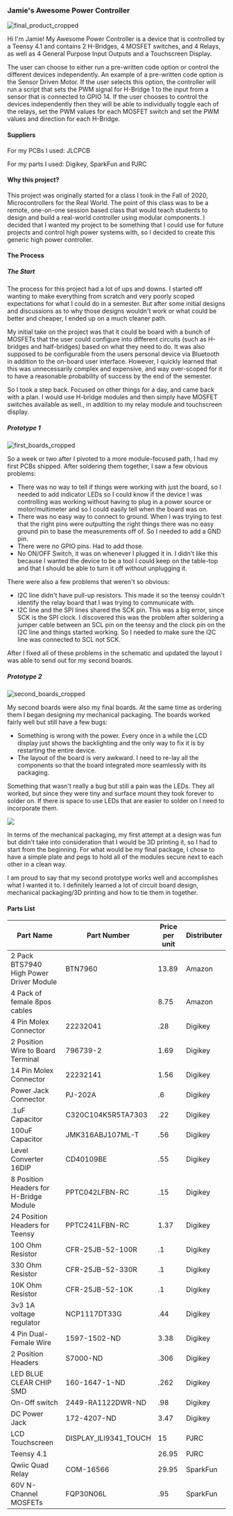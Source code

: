 ### Jamie's Awesome Power Controller

![final_product_cropped](https://github.com/jgsantiagojr/Awesome-Controller/blob/main/images/final_product_cropped.jpg)



Hi I'm Jamie! My Awesome Power Controller is a device that is controlled by a Teensy 4.1 and contains 2 H-Bridges, 4 MOSFET switches, and 4 Relays, as well as 4 General Purpose Input Outputs and a Touchscreen Display.  

The user can choose to either run a pre-written code option or control the different devices independently. An example of a pre-written code option is the Sensor Driven Motor. If the user selects this option, the controller will run a script that sets the PWM signal for H-Bridge 1 to the input from a sensor that is connected to GPIO 14. If the user chooses to control the devices independently then they will be able to individually toggle each of the relays, set the PWM values for each MOSFET switch and set the PWM values and direction for each H-Bridge. 



#### Suppliers

For my PCBs I used: JLCPCB

For my parts I used: Digikey, SparkFun and PJRC



#### Why this project?

This project was originally started for a class I took in the Fall of 2020, Microcontrollers for the Real World.  The point of this class was to be a remote, one-on-one session based class that would teach students to design and build a real-world controller using modular components. I decided that I wanted my project to be something that I could use for future projects and control high power systems with, so I decided to create this generic high power controller. 



#### The Process

##### The Start

The process for this project had a lot of ups and downs. I started off wanting to make everything from scratch and very poorly scoped expectations for what I could do in a semester. But after some initial designs and discussions as to why those designs wouldn't work or what could be better and cheaper, I ended up on a much cleaner path. 

My initial take on the project was that it could be board with a bunch of MOSFETs that the user could configure into different circuits (such as H-bridges and half-bridges) based on what they need to do. It was also supposed to be configurable from the users personal device via Bluetooth in addition to the on-board user interface. However, I quickly learned that this was unnecessarily complex and expensive, and way over-scoped for it to have a reasonable probability of success by the end of the semester. 

So I took a step back. Focused on other things for a day, and came back with a plan. I would use H-bridge modules and then simply have MOSFET switches available as well., in addition to my relay module and touchscreen display. 



##### Prototype 1

![first_boards_cropped](https://github.com/jgsantiagojr/Awesome-Controller/blob/main/images/first_boards_cropped.jpg)

So a week or two after I pivoted to a more module-focused path, I had my first PCBs shipped. After soldering them together, I saw a few obvious problems:

- There was no way to tell if things were working with just the board, so I needed to add indicator LEDs so I could know if the device I was controlling was working without having to plug in a power source or motor/multimeter and so I could easily tell when the board was on. 
- There was no easy way to connect to ground. When I was trying to test that the right pins were outputting the right things there was no easy ground pin to base the measurements off of. So I needed to add a GND pin. 
- There were no GPIO pins. Had to add those. 
- No ON/OFF Switch, it was on whenever I plugged it in. I didn't like this because I wanted the device to be a tool I could keep on the table-top and that I should be able to turn it off without unplugging it. 

There were also a few problems that weren't so obvious:

- I2C line didn't have pull-up resistors. This made it so the teensy couldn't identify the relay board that I was trying to communicate with. 
- I2C line and the SPI lines shared the SCK pin. This was a big error, since SCK is the SPI clock. I discovered this was the problem after soldering a jumper cable between an SCL pin on the teensy and the clock pin on the I2C line and things started working. So I needed to make sure the I2C line was connected to SCL not SCK.

After I fixed all of these problems in the schematic and updated the layout I was able to send out for my second boards. 



##### Prototype 2

![second_boards_cropped](https://github.com/jgsantiagojr/Awesome-Controller/blob/main/images/second_boards_cropped.jpg)

My second boards were also my final boards. At the same time as ordering them I began designing my mechanical packaging.  The boards worked fairly well but still have a few bugs:

- Something is wrong with the power. Every once in a while the LCD display just shows the backlighting and the only way to fix it is by restarting the entire device. 
- The layout of the board is very awkward. I need to re-lay all the components so that the board integrated more seamlessly with its packaging. 

Something that wasn't really a bug but still a pain was the LEDs. They all worked, but since they were tiny and surface mount they took forever to solder on. If there is space to use LEDs that are easier to solder on I need to incorporate them. 

![](https://github.com/jgsantiagojr/Awesome-Controller/blob/main/images/mech_package.jpg)

In terms of the mechanical packaging, my first attempt at a design was fun but didn't take into consideration that I would be 3D printing it, so I had to start from the beginning. For what would be my final package, I chose to have a simple plate and pegs to hold all of the modules secure next to each other in a clean way. 

I am proud to say that my second prototype works well and accomplishes what I wanted it to. I definitely learned a lot of circuit board design, mechanical packaging/3D printing and how to tie them in together.  



#### Parts List

| Part Name                               | Part Number           | Price per unit | Distributer |
| --------------------------------------- | --------------------- | -------------- | ----------- |
| 2 Pack BTS7940 High Power Driver Module | BTN7960               | 13.89          | Amazon      |
| 4 Pack of female 8pos cables            |                       | 8.75           | Amazon      |
| 4 Pin Molex Connector                   | 22232041              | .28            | Digikey     |
| 2 Position Wire to Board Terminal       | 796739-2              | 1.69           | Digikey     |
| 14 Pin Molex Connector                  | 22232141              | 1.56           | Digikey     |
| Power Jack Connector                    | PJ-202A               | .6             | Digikey     |
| .1uF Capacitor                          | C320C104K5R5TA7303    | .22            | Digikey     |
| 100uF Capacitor                         | JMK316ABJ107ML-T      | .56            | Digikey     |
| Level Converter 16DIP                   | CD40109BE             | .55            | Digikey     |
| 8 Position Headers for H-Bridge Module  | PPTC042LFBN-RC        | .15            | Digikey     |
| 24 Position Headers for Teensy          | PPTC241LFBN-RC        | 1.37           | Digikey     |
| 100 Ohm Resistor                        | CFR-25JB-52-100R      | .1             | Digikey     |
| 330 Ohm Resistor                        | CFR-25JB-52-330R      | .1             | Digikey     |
| 10K Ohm Resistor                        | CFR-25JB-52-10K       | .1             | Digikey     |
| 3v3 1A voltage regulator                | NCP1117DT33G          | .44            | Digikey     |
| 4 Pin Dual-Female Wire                  | 1597-1502-ND          | 3.38           | Digikey     |
| 2 Position Headers                      | S7000-ND              | .306           | Digikey     |
| LED BLUE CLEAR CHIP SMD                 | 160-1647-1-ND         | .262           | Digikey     |
| On-Off switch                           | 2449-RA1122DWR-ND     | .98            | Digikey     |
| DC Power Jack                           | 172-4207-ND           | 3.47           | Digikey     |
| LCD Touchscreen                         | DISPLAY_ILI9341_TOUCH | 15             | PJRC        |
| Teensy 4.1                              |                       | 26.95          | PJRC        |
| Qwiic Quad Relay                        | COM-16566             | 29.95          | SparkFun    |
| 60V N-Channel MOSFETs                   | FQP30N06L             | .95            | SparkFun    |

